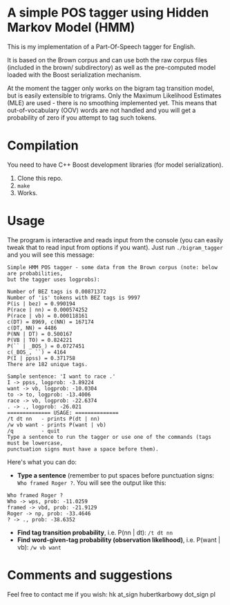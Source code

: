 # A simple POS tagger using Hidden Markov Model (HMM)

This is my implementation of a Part-Of-Speech tagger for English.

It is based on the Brown corpus and can use both the raw corpus files (included in the brown/ subdirectory) as well as the pre-computed model loaded with the Boost serialization mechanism.

At the moment the tagger only works on the bigram tag transition model, but is easily extensible to trigrams. Only the Maximum Likelihood Estimates (MLE) are used - there is no smoothing implemented yet. This means that out-of-vocabulary (OOV) words are not handled and you will get a probability of zero if you attempt to tag such tokens.

# Compilation
You need to have C++ Boost development libraries (for model serialization).

1. Clone this repo.
2. `make`
3. Works.

# Usage

The program is interactive and reads input from the console (you can easily tweak that to read input from options if you want). Just run `./bigram_tagger` and you will see this message:
```
Simple HMM POS tagger - some data from the Brown corpus (note: below are probabilities,
but the tagger uses logprobs):

Number of BEZ tags is 0.00871372
Number of 'is' tokens with BEZ tags is 9997
P(is | bez) = 0.990194
P(race | nn) = 0.000574252
P(race | vb) = 0.000118161
c(DT) = 8969, c(NN) = 167174
c(DT, NN) = 4486
P(NN | DT) = 0.500167
P(VB | TO) = 0.824221
P(`` | _BOS_) = 0.0727451
c(_BOS_, ``) = 4164
P(I | ppss) = 0.371758
There are 182 unique tags.

Sample sentence: 'I want to race .'
I -> ppss, logprob: -3.89224
want -> vb, logprob: -10.0304
to -> to, logprob: -13.4006
race -> vb, logprob: -22.6374
. -> ., logprob: -26.021
============== USAGE: ==============
/t dt nn   - prints P(dt | nn)
/w vb want - prints P(want | vb)
/q         - quit
Type a sentence to run the tagger or use one of the commands (tags must be lowercase,
punctuation signs must have a space before them).
```
Here's what you can do:
* <b>Type a sentence</b> (remember to put spaces before punctuation signs: `Who framed Roger ?`. You will see the output like this:
```
Who framed Roger ?
Who -> wps, prob: -11.0259
framed -> vbd, prob: -21.9129
Roger -> np, prob: -33.4646
? -> ., prob: -38.6352
```
* <b>Find tag transition probability</b>, i.e. P(nn | dt): `/t dt nn`
* <b>Find word-given-tag probability (observation likelihood)</b>, i.e. P(want | vb): `/w vb want`

# Comments and suggestions

Feel free to contact me if you wish: hk at_sign hubertkarbowy dot_sign pl
